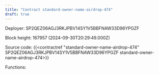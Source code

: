 ```yaml
---
title: "Contract standard-owner-name-airdrop-474"
draft: true
---
```

Deployer: SP2QEZ06AGJ3RKJPBV14SY1V5BBFNAW33D96YPGZF


 



Block height: 167957 (2024-09-30T20:29:49.000Z)

Source code: {{<contractref "standard-owner-name-airdrop-474" SP2QEZ06AGJ3RKJPBV14SY1V5BBFNAW33D96YPGZF standard-owner-name-airdrop-474>}}

Functions:



